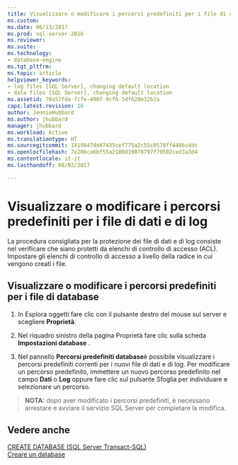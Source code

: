 ```yaml
---
title: Visualizzare o modificare i percorsi predefiniti per i file di dati e di log | Microsoft Docs
ms.custom: 
ms.date: 06/13/2017
ms.prod: sql-server-2016
ms.reviewer: 
ms.suite: 
ms.technology:
- database-engine
ms.tgt_pltfrm: 
ms.topic: article
helpviewer_keywords:
- log files [SQL Server], changing default location
- data files [SQL Server], changing default location
ms.assetid: 70a57fda-fcfe-490f-9cf6-5df620e32b2a
caps.latest.revision: 16
author: JennieHubbard
ms.author: jhubbard
manager: jhubbard
ms.workload: Active
ms.translationtype: HT
ms.sourcegitcommit: 1419847dd47435cef775a2c55c0578ff4406cddc
ms.openlocfilehash: 7e206ce6bf55a2180d19878797f79502ced3a3d4
ms.contentlocale: it-it
ms.lasthandoff: 08/02/2017

---
```

# <a name="view-or-change-the-default-locations-for-data-and-log-files"></a>Visualizzare o modificare i percorsi predefiniti per i file di dati e di log
  
 La procedura consigliata per la protezione dei file di dati e di log consiste nel verificare che siano protetti da elenchi di controllo di accesso (ACL). Impostare gli elenchi di controllo di accesso a livello della radice in cui vengono creati i file.  
 
  
## <a name="view-or-change-the-default-locations-for-database-files"></a>Visualizzare o modificare i percorsi predefiniti per i file di database  
  
1.  In Esplora oggetti fare clic con il pulsante destro del mouse sul server e scegliere **Proprietà**.  
  
2.  Nel riquadro sinistro della pagina Proprietà fare clic sulla scheda **Impostazioni database** .  
  
3.  Nel pannello **Percorsi predefiniti database**è possibile visualizzare i percorsi predefiniti correnti per i nuovi file di dati e di log. Per modificare un percorso predefinito, immettere un nuovo percorso predefinito nel campo **Dati** o **Log** oppure fare clic sul pulsante Sfoglia per individuare e selezionare un percorso.  
  
>**NOTA:** dopo aver modificato i percorsi predefiniti, è necessario arrestare e avviare il servizio SQL Server per completare la modifica.  
  
## <a name="see-also"></a>Vedere anche  
 [CREATE DATABASE &#40;SQL Server Transact-SQL&#41;](../../t-sql/statements/create-database-sql-server-transact-sql.md)   
 [Creare un database](../../relational-databases/databases/create-a-database.md)  
  
  

